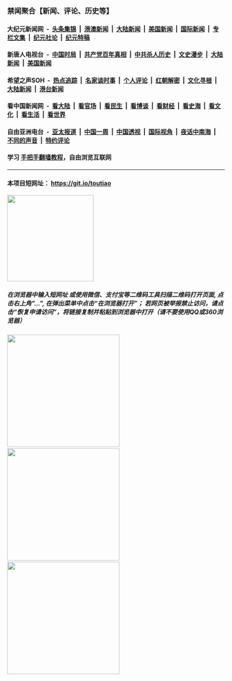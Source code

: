 ### 禁闻聚合【新闻、评论、历史等】

#### 大纪元新闻网 &nbsp;-&nbsp; [头条集锦](indexes/E头条集锦.md?t=02091844) &nbsp;|&nbsp; [港澳新闻](indexes/E港澳新闻.md?t=02091844)  &nbsp;|&nbsp; [大陆新闻](indexes/E大陆新闻.md?t=02091844) &nbsp;|&nbsp; [美国新闻](indexes/E美国新闻.md?t=02091844) &nbsp;|&nbsp; [国际新闻](indexes/E国际新闻.md?t=02091844) &nbsp;|&nbsp; [专栏文集](indexes/E专栏文集.md?t=02091844) &nbsp;|&nbsp; [纪元社论](indexes/E纪元社论.md?t=02091844) &nbsp;|&nbsp; [纪元特稿](indexes/E纪元特稿.md?t=02091844) 

#### 新唐人电视台 &nbsp;-&nbsp; [中国时局](indexes/N中国时局.md?t=02091844) &nbsp;|&nbsp; [共产党百年真相](indexes/N共产党百年真相.md?t=02091844) &nbsp;|&nbsp; [中共杀人历史](indexes/N中共杀人历史.md?t=02091844) &nbsp;|&nbsp; [文史漫步](indexes/N文史漫步.md?t=02091844) &nbsp;|&nbsp; [大陆新闻](indexes/N大陆新闻.md?t=02091844) &nbsp;|&nbsp; [美国新闻](indexes/N美国新闻.md?t=02091844)

#### 希望之声SOH &nbsp;-&nbsp; [热点追踪](indexes/H热点追踪.md?t=02091844) &nbsp;|&nbsp; [名家谈时事](indexes/H名家谈时事.md?t=02091844) &nbsp;|&nbsp; [个人评论](indexes/H个人评论.md?t=02091844)  &nbsp;|&nbsp; [红朝解密](indexes/H红朝解密.md?t=02091844) &nbsp;|&nbsp; [文化寻根](indexes/H文化寻根.md?t=02091844) &nbsp;|&nbsp; [大陆新闻](indexes/H大陆新闻.md?t=02091844) &nbsp;|&nbsp; [港台新闻](indexes/H港台新闻.md?t=02091844)

#### 看中国新闻网 &nbsp;-&nbsp; [看大陆](indexes/S看大陆.md?t=02091844) &nbsp;|&nbsp; [看官场](indexes/S看官场.md?t=02091844) &nbsp;|&nbsp; [看民生](indexes/S看民生.md?t=02091844)  &nbsp;|&nbsp; [看博谈](indexes/S看博谈.md?t=02091844) &nbsp;|&nbsp; [看财经](indexes/S看财经.md?t=02091844) &nbsp;|&nbsp; [看史海](indexes/S看史海.md?t=02091844) &nbsp;|&nbsp; [看文化](indexes/S看文化.md?t=02091844) &nbsp;|&nbsp; [看生活](indexes/S看生活.md?t=02091844) &nbsp;|&nbsp; [看世界](indexes/S看世界.md?t=02091844)

#### 自由亚洲电台 &nbsp;-&nbsp; [亚太报道](indexes/R亚太报道.md?t=02091844) &nbsp;|&nbsp; [中国一周](indexes/R中国一周.md?t=02091844) &nbsp;|&nbsp; [中国透视](indexes/R中国透视.md?t=02091844)  &nbsp;|&nbsp; [国际视角](indexes/R国际视角.md?t=02091844) &nbsp;|&nbsp; [夜话中南海](indexes/R夜话中南海.md?t=02091844) &nbsp;|&nbsp; [不同的声音](indexes/R不同的声音.md?t=02091844) &nbsp;|&nbsp; [特约评论](indexes/R特约评论.md?t=02091844)

#### 学习 [手把手翻墙教程](https://github.com/gfw-breaker/guides/wiki)，自由浏览互联网

----

#### 本项目短网址： https://git.io/toutiao
<img src="https://raw.githubusercontent.com/gfw-breaker/banned-news/master/scripts/img/qr.png" width="200px"/>  

##### 在浏览器中输入短网址 或使用微信、支付宝等二维码工具扫描二维码打开页面, 点击右上角"...", 在弹出菜单中点击“在浏览器打开”； 若网页被举报禁止访问，请点击“恢复申请访问”，将链接复制并粘贴到浏览器中打开（请不要使用QQ或360浏览器）

<img src="https://raw.githubusercontent.com/gfw-breaker/banned-news/master/scripts/img/1.png" width="260px"/> &nbsp; <img src="https://raw.githubusercontent.com/gfw-breaker/banned-news/master/scripts/img/2.png" width="260px"/> &nbsp; <img src="https://raw.githubusercontent.com/gfw-breaker/banned-news/master/scripts/img/3.png" width="260px"/>

